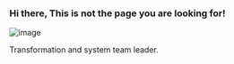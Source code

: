 ### Hi there, This is not the page you are looking for!
![image](https://github.com/LordDarkK7/LordDarkK7/assets/138528443/63c40acf-a03b-453e-a962-ad3c3f18cb53)

Transformation and system team leader.



<!--
**LordDarkK7/LordDarkK7** is a ✨ _special_ ✨ repository because its `README.md` (this file) appears on your GitHub profile.

Here are some ideas to get you started:

- 🔭 I’m currently working on ...
- 🌱 I’m currently learning ...
- 👯 I’m looking to collaborate on ...
- 🤔 I’m looking for help with ...
- 💬 Ask me about ...
- 📫 How to reach me: ...
- 😄 Pronouns: ...
- ⚡ Fun fact: ...
-->
